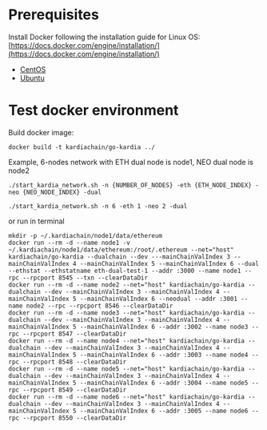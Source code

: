 # Prerequisites
Install Docker following the installation guide for Linux OS: [https://docs.docker.com/engine/installation/](https://docs.docker.com/engine/installation/)
* [CentOS](https://docs.docker.com/install/linux/docker-ce/centos) 
* [Ubuntu](https://docs.docker.com/install/linux/docker-ce/ubuntu)

# Test docker environment 

Build docker image: 

```
docker build -t kardiachain/go-kardia ../
```

Example, 6-nodes network with ETH dual node is node1, NEO dual node is node2

```
./start_kardia_network.sh -n {NUMBER_OF_NODES} -eth {ETH_NODE_INDEX} -neo {NEO_NODE_INDEX} -dual
```

```
./start_kardia_network.sh -n 6 -eth 1 -neo 2 -dual
```

or run in terminal

```
mkdir -p ~/.kardiachain/node1/data/ethereum
docker run --rm -d --name node1 -v ~/.kardiachain/node1/data/ethereum:/root/.ethereum --net="host" kardiachain/go-kardia --dualchain --dev ---mainChainValIndex 3 --mainChainValIndex 4 --mainChainValIndex 5 --mainChainValIndex 6 --dual --ethstat --ethstatname eth-dual-test-1 --addr :3000 --name node1 --rpc --rpcport 8545 --txn --clearDataDir
docker run --rm -d --name node2 --net="host" kardiachain/go-kardia --dualchain --dev --mainChainValIndex 3 --mainChainValIndex 4 --mainChainValIndex 5 --mainChainValIndex 6 --neodual --addr :3001 --name node2 --rpc --rpcport 8546 --clearDataDir
docker run --rm -d --name node3 --net="host" kardiachain/go-kardia --dualchain --dev --mainChainValIndex 3 --mainChainValIndex 4 --mainChainValIndex 5 --mainChainValIndex 6 --addr :3002 --name node3 --rpc --rpcport 8547 --clearDataDir
docker run --rm -d --name node4 --net="host" kardiachain/go-kardia --dualchain --dev --mainChainValIndex 3 --mainChainValIndex 4 --mainChainValIndex 5 --mainChainValIndex 6 --addr :3003 --name node4 --rpc --rpcport 8548 --clearDataDir
docker run --rm -d --name node5 --net="host" kardiachain/go-kardia --dualchain --dev --mainChainValIndex 3 --mainChainValIndex 4 --mainChainValIndex 5 --mainChainValIndex 6 --addr :3004 --name node5 --rpc --rpcport 8549 --clearDataDir
docker run --rm -d --name node6 --net="host" kardiachain/go-kardia --dualchain --dev --mainChainValIndex 3 --mainChainValIndex 4 --mainChainValIndex 5 --mainChainValIndex 6 --addr :3005 --name node6 --rpc --rpcport 8550 --clearDataDir
```


